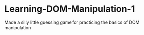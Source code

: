 # Learning-DOM-Manipulation-1

Made a silly little guessing game for practicing the basics of DOM manipulation
